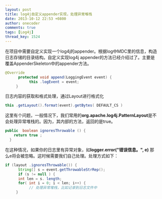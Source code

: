 ```yaml
---
layout: post
title: log4j自定义appender实现，处理异常堆栈
date: 2013-10-12 22:53 +0800
author: onecoder
comments: true
tags: [Log4j]
thread_key: 1524
---
```

在项目中需要自定义实现一个log4j的appender。根据log中MDC里的信息，构造日志存储的目录结构。自定义实现log4j appender的方法已经介绍过了。主要是覆盖AppenderSkeleton中的appender方法。

```java
@Override
      protected void append(LoggingEvent event) {
           this .logEvent = event;
     }
```

日志内容的获取和格式处理，通过Layout进行格式化

```java
this .getLayout().format(event).getBytes( DEFAULT_CS )
```

这里有个问题，一般情况下，我们常用的**org.apache.log4j.PatternLayout**是不会处理异常堆栈的。因为，其内部的方法，返回的是true。

```java
public  boolean ignoresThrowable () {
    return true ;
  }
```

在这种情况，如果你的日志里有异常对象，如**logger.error("错误信息。", e)** 那么e将会被忽略。这时候需要我们自己处理。处理方式如下：

```java
if (layout .ignoresThrowable()) {
      String[] s = event.getThrowableStrRep();
      if (s != null ) {
      int len = s. length;
      for( int i = 0; i < len; i++) {
           // 处理异常堆栈，比如记录到日志文件中
     }
```